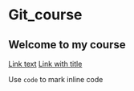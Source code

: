 # Git_course
## Welcome to my course

[Link text](https://www.markdownlang.com)
[Link with title](https://www.markdownlang.com "Link title")

Use `code` to mark inline code
